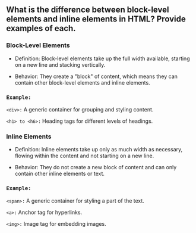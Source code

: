 ##  What is the difference between block-level elements and inline elements in HTML? Provide examples of each. 

### Block-Level Elements

- Definition: Block-level elements take up the full width available, starting on a new line and stacking vertically.

- Behavior: They create a "block" of content, which means they can contain other block-level elements and inline elements.

### `Example:`

`<div>:` A generic container for grouping and styling content.

`<h1> to <h6>:` Heading tags for different levels of headings.

### Inline Elements
- Definition: Inline elements take up only as much width as necessary, flowing within the content and not starting on a new line.

- Behavior: They do not create a new block of content and can only contain other inline elements or text.

### `Example:`

`<span>:` A generic container for styling a part of the text.

`<a>:` Anchor tag for hyperlinks.

`<img>:` Image tag for embedding images.